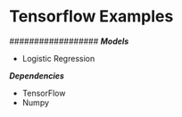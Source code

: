 # Tensorflow Examples
##################
***Models***
* Logistic Regression

***Dependencies***
* TensorFlow
* Numpy
